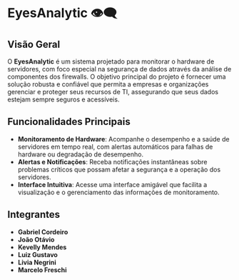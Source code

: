 # EyesAnalytic 👁‍🗨

## Visão Geral

O **EyesAnalytic** é um sistema projetado para monitorar o hardware de servidores, com foco especial na segurança de dados através da análise de componentes dos firewalls. O objetivo principal do projeto é fornecer uma solução robusta e confiável que permita a empresas e organizações gerenciar e proteger seus recursos de TI, assegurando que seus dados estejam sempre seguros e acessíveis.

## Funcionalidades Principais

- **Monitoramento de Hardware**: Acompanhe o desempenho e a saúde de servidores em tempo real, com alertas automáticos para falhas de hardware ou degradação de desempenho.
- **Alertas e Notificações**: Receba notificações instantâneas sobre problemas críticos que possam afetar a segurança e a operação dos servidores.
- **Interface Intuitiva**: Acesse uma interface amigável que facilita a visualização e o gerenciamento das informações de monitoramento.

## Integrantes

- **Gabriel Cordeiro**
- **João Otávio**
- **Kevelly Mendes**
- **Luiz Gustavo**
- **Livia Negrini**
- **Marcelo Freschi**


